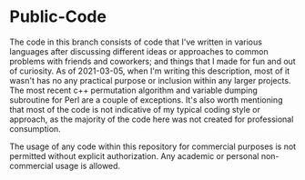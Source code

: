 # Public-Code
The code in this branch consists of code that I've written in various languages after discussing different ideas or approaches to common problems with friends and coworkers;
and things that I made for fun and out of curiosity. As of 2021-03-05, when I'm writing this description, most of it wasn't has no any practical purpose or inclusion within
any larger projects. The most recent c++ permutation algorithm and variable dumping subroutine for Perl are a couple of exceptions. It's also worth mentioning that most of the
code is not indicative of my typical coding style or approach, as the majority of the code here was not created for professional consumption.

The usage of any code within this repository for commercial purposes is not permitted without explicit authorization. Any academic or personal non-commercial usage is allowed.
